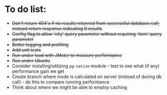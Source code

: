 # To do list:

* ~~Don't return 404's if no results returned from successful database call; instead return response indicating 0 results~~
* ~~Config flag to allow 'city' query parameter without requiring 'item' query parameter~~
* ~~Better logging and profiling~~
* ~~Add unit tests~~
* ~~Run under load with JMeter to measure performance~~
* ~~Run under Ubuntu~~
* Consider installing/utilizing `pg-native` module - test to see what (if any) performance gain we get
* Create branch where mode is calculated on server (instead of during db call) - do this to compare running performance
* Think about where we might be able to employ caching
